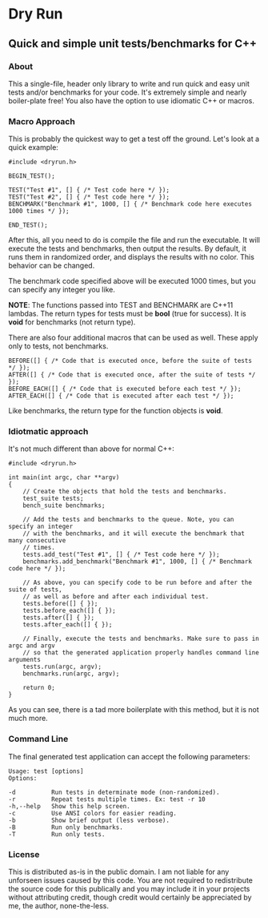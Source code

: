 # Dry Run
## Quick and simple unit tests/benchmarks for C++

### About

This a single-file, header only library to write and run quick and easy unit tests and/or benchmarks for your code. It's extremely simple and nearly boiler-plate free! You also have the option to use idiomatic C++ or macros.

### Macro Approach

This is probably the quickest way to get a test off the ground. Let's look at a quick example:

```
#include <dryrun.h>

BEGIN_TEST();

TEST("Test #1", [] { /* Test code here */ });
TEST("Test #2", [] { /* Test code here */ });
BENCHMARK("Benchmark #1", 1000, [] { /* Benchmark code here executes 1000 times */ });

END_TEST();
```

After this, all you need to do is compile the file and run the executable. It will execute the tests and benchmarks, then output the results. By default, it runs them in randomized order, and displays the results with no color. This behavior can be changed.

The benchmark code specified above will be executed 1000 times, but you can specify any integer you like.

**NOTE**: The functions passed into TEST and BENCHMARK are C++11 lambdas. The return types for tests must be **bool** (true for success). It is **void** for benchmarks (not return type).

There are also four additional macros that can be used as well. These apply only to tests, not benchmarks.

```
BEFORE([] { /* Code that is executed once, before the suite of tests */ });
AFTER([] { /* Code that is executed once, after the suite of tests */ });
BEFORE_EACH([] { /* Code that is executed before each test */ });
AFTER_EACH([] { /* Code that is executed after each test */ });
```

Like benchmarks, the return type for the function objects is **void**.

### Idiotmatic approach

It's not much different than above for normal C++:

```
#include <dryrun.h>

int main(int argc, char **argv)
{
    // Create the objects that hold the tests and benchmarks.
    test_suite tests;
    bench_suite benchmarks;

    // Add the tests and benchmarks to the queue. Note, you can specify an integer
    // with the benchmarks, and it will execute the benchmark that many consecutive
    // times.
    tests.add_test("Test #1", [] { /* Test code here */ });
    benchmarks.add_benchmark("Benchmark #1", 1000, [] { /* Benchmark code here */ });

    // As above, you can specify code to be run before and after the suite of tests,
    // as well as before and after each individual test.
    tests.before([] { });
    tests.before_each([] { });
    tests.after([] { });
    tests.after_each([] { });

    // Finally, execute the tests and benchmarks. Make sure to pass in argc and argv
    // so that the generated application properly handles command line arguments
    tests.run(argc, argv);
    benchmarks.run(argc, argv);
    
    return 0;
}
```

As you can see, there is a tad more boilerplate with this method, but it is not much more.

### Command Line

The final generated test application can accept the following parameters:

```
Usage: test [options]
Options:

-d		    Run tests in determinate mode (non-randomized).
-r		    Repeat tests multiple times. Ex: test -r 10
-h,--help	Show this help screen.
-c		    Use ANSI colors for easier reading.
-b		    Show brief output (less verbose).
-B		    Run only benchmarks.
-T		    Run only tests.
```

### License

This is distributed as-is in the public domain. I am not liable for any unforseen issues caused by this code. You are not required to redistribute the source code for this publically and you may include it in your projects without attributing credit, though credit would certainly be appreciated by me, the author, none-the-less.
